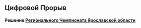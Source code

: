<h2>Цифровой Прорыв</h0>

#### Решение [Регионального Чемпионата Ярославской области](https://hacks-ai.ru/championships/758240)
